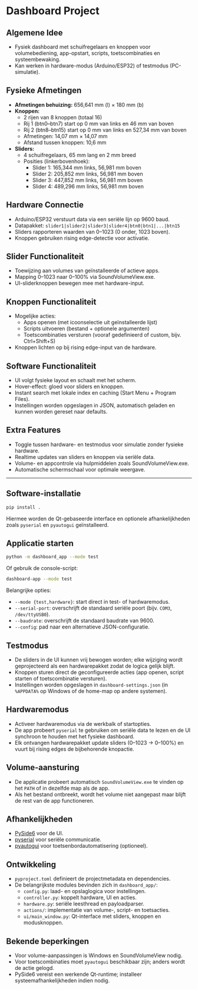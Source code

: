 # Dashboard Project

## Algemene Idee
- Fysiek dashboard met schuifregelaars en knoppen voor volumebediening, app-opstart, scripts, toetscombinaties en systeembewaking.
- Kan werken in hardware-modus (Arduino/ESP32) of testmodus (PC-simulatie).

## Fysieke Afmetingen
- **Afmetingen behuizing:** 656,641 mm (l) × 180 mm (b)
- **Knoppen:**
  - 2 rijen van 8 knoppen (totaal 16)
  - Rij 1 (btn0–btn7) start op 0 mm van links en 46 mm van boven
  - Rij 2 (btn8–btn15) start op 0 mm van links en 527,34 mm van boven
  - Afmetingen: 14,07 mm × 14,07 mm
  - Afstand tussen knoppen: 10,6 mm
- **Sliders:**
  - 4 schuifregelaars, 65 mm lang en 2 mm breed
  - Posities (linkerbovenhoek):
    - Slider 1: 165,344 mm links, 56,981 mm boven
    - Slider 2: 205,852 mm links, 56,981 mm boven
    - Slider 3: 447,852 mm links, 56,981 mm boven
    - Slider 4: 489,296 mm links, 56,981 mm boven

## Hardware Connectie
- Arduino/ESP32 verstuurt data via een seriële lijn op 9600 baud.
- Datapakket: `slider1|slider2|slider3|slider4|btn0|btn1|...|btn15`
- Sliders rapporteren waarden van 0–1023 (0 onder, 1023 boven).
- Knoppen gebruiken rising edge-detectie voor activatie.

## Slider Functionaliteit
- Toewijzing aan volumes van geïnstalleerde of actieve apps.
- Mapping 0–1023 naar 0–100% via SoundVolumeView.exe.
- UI-sliderknoppen bewegen mee met hardware-input.

## Knoppen Functionaliteit
- Mogelijke acties:
  - Apps openen (met icoonselectie uit geïnstalleerde lijst)
  - Scripts uitvoeren (bestand + optionele argumenten)
  - Toetscombinaties versturen (vooraf gedefinieerd of custom, bijv. Ctrl+Shift+S)
- Knoppen lichten op bij rising edge-input van de hardware.

## Software Functionaliteit
- UI volgt fysieke layout en schaalt met het scherm.
- Hover-effect: gloed voor sliders en knoppen.
- Instant search met lokale index en caching (Start Menu + Program Files).
- Instellingen worden opgeslagen in JSON, automatisch geladen en kunnen worden gereset naar defaults.

## Extra Features
- Toggle tussen hardware- en testmodus voor simulatie zonder fysieke hardware.
- Realtime updates van sliders en knoppen via seriële data.
- Volume- en appcontrole via hulpmiddelen zoals SoundVolumeView.exe.
- Automatische schermschaal voor optimale weergave.

---

## Software-installatie

```bash
pip install .
```

Hiermee worden de Qt-gebaseerde interface en optionele afhankelijkheden zoals `pyserial` en `pyautogui` geïnstalleerd.

## Applicatie starten

```bash
python -m dashboard_app --mode test
```

Of gebruik de console-script:

```bash
dashboard-app --mode test
```

Belangrijke opties:

- `--mode {test,hardware}`: start direct in test- of hardwaremodus.
- `--serial-port`: overschrijft de standaard seriële poort (bijv. `COM3`, `/dev/ttyUSB0`).
- `--baudrate`: overschrijft de standaard baudrate van 9600.
- `--config`: pad naar een alternatieve JSON-configuratie.

## Testmodus

- De sliders in de UI kunnen vrij bewogen worden; elke wijziging wordt geprojecteerd als een hardwarepakket zodat de logica gelijk blijft.
- Knoppen sturen direct de geconfigureerde acties (app openen, script starten of toetscombinatie versturen).
- Instellingen worden opgeslagen in `dashboard-settings.json` (in `%APPDATA%` op Windows of de home-map op andere systemen).

## Hardwaremodus

- Activeer hardwaremodus via de werkbalk of startopties.
- De app probeert `pyserial` te gebruiken om seriële data te lezen en de UI synchroon te houden met het fysieke dashboard.
- Elk ontvangen hardwarepakket update sliders (0–1023 → 0–100%) en vuurt bij rising edges de bijbehorende knopactie.

## Volume-aansturing

- De applicatie probeert automatisch `SoundVolumeView.exe` te vinden op het `PATH` of in dezelfde map als de app.
- Als het bestand ontbreekt, wordt het volume niet aangepast maar blijft de rest van de app functioneren.

## Afhankelijkheden

- [PySide6](https://doc.qt.io/qtforpython/) voor de UI.
- [pyserial](https://pyserial.readthedocs.io/) voor seriële communicatie.
- [pyautogui](https://pyautogui.readthedocs.io/) voor toetsenbordautomatisering (optioneel).

## Ontwikkeling

- `pyproject.toml` definieert de projectmetadata en dependencies.
- De belangrijkste modules bevinden zich in `dashboard_app/`:
  - `config.py`: laad- en opslaglogica voor instellingen.
  - `controller.py`: koppelt hardware, UI en acties.
  - `hardware.py`: seriële leesthread en payloadparser.
  - `actions/`: implementatie van volume-, script- en toetsacties.
  - `ui/main_window.py`: Qt-interface met sliders, knoppen en modusknoppen.

## Bekende beperkingen

- Voor volume-aanpassingen is Windows en SoundVolumeView nodig.
- Voor toetscombinaties moet `pyautogui` beschikbaar zijn; anders wordt de actie gelogd.
- PySide6 vereist een werkende Qt-runtime; installeer systeemafhankelijkheden indien nodig.
